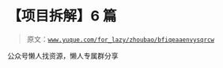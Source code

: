 # 【项目拆解】6 篇

> 原文：[`www.yuque.com/for_lazy/zhoubao/bfiqeaaenvysqrcw`](https://www.yuque.com/for_lazy/zhoubao/bfiqeaaenvysqrcw)

公众号懒人找资源，懒人专属群分享